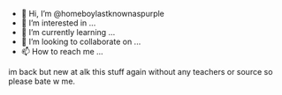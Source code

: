 - 👋 Hi, I’m @homeboylastknownaspurple
- 👀 I’m interested in ...
- 🌱 I’m currently learning ...
- 💞️ I’m looking to collaborate on ...
- 📫 How to reach me ...

<!---
homeboylastknownaspurple/homeboylastknownaspurple is a ✨ special ✨ repository because its `README.md` (this file) appears on your GitHub profile.
You can click the Preview link to take a look at your changes.
--->
im back but new at alk this stuff again without any teachers or source so please bate w me.

